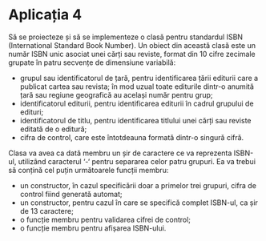 # Aplicația 4
Să se proiecteze și să se implementeze o clasă pentru standardul ISBN
(International Standard Book Number). Un obiect din această clasă este un 
număr ISBN unic asociat unei cărți sau reviste, format din 10 cifre
zecimale grupate în patru secvențe de dimensiune variabilă:
* grupul sau identificatorul de țară, pentru identificarea țării editurii
care a publicat cartea sau revista; în mod uzual toate editurile dintr-o anumită țară sau regiune geografică au același număr pentru
grup;
* identificatorul editurii, pentru identificarea editurii în cadrul
grupului de edituri;
* identificatorul de titlu, pentru identificarea titlului unei cărți sau
reviste editată de o editură;
* cifra de control, care este întotdeauna formată dintr-o singură cifră. 

Clasa va avea ca dată membru un șir de caractere
ce va reprezenta ISBN-ul, utilizând caracterul ‘-‘ pentru separarea celor
patru grupuri. Ea va trebui să conțină cel puțin următoarele funcții
membru:

* un constructor, în cazul specificării doar a primelor trei grupuri,
cifra de control fiind generată automat;
* un constructor, pentru cazul în care se specifică complet ISBN-ul,
ca șir de 13 caractere;
* o funcție membru pentru validarea cifrei de control;
* o funcție membru pentru afișarea ISBN-ului.
